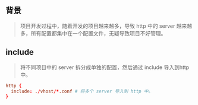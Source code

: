 ## 背景
> 项目开发过程中，随着开发的项目越来越多，导致 http 中的 server 越来越多，所有配置都集中在一个配置文件，无疑导致项目不好管理。

## include
> 将不同项目中的 server 拆分成单独的配置，然后通过 include 导入到http中。
```conf
http {
  include: ./vhost/*.conf # 将多个 server 导入到 http 中。
}
```


